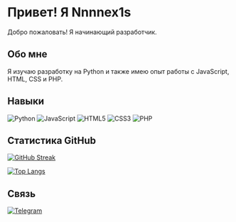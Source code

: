# Привет! Я Nnnnex1s

Добро пожаловать! Я начинающий разработчик.

## Обо мне

Я изучаю разработку на Python и также имею опыт работы с JavaScript, HTML, CSS и PHP.

## Навыки

![Python](https://img.shields.io/badge/Python-3776AB?style=for-the-badge&logo=python&logoColor=white)
![JavaScript](https://img.shields.io/badge/JavaScript-F7DF1E?style=for-the-badge&logo=javascript&logoColor=black)
![HTML5](https://img.shields.io/badge/HTML5-E34F26?style=for-the-badge&logo=html5&logoColor=white)
![CSS3](https://img.shields.io/badge/CSS3-1572B6?style=for-the-badge&logo=css3&logoColor=white)
![PHP](https://img.shields.io/badge/PHP-777BB4?style=for-the-badge&logo=php&logoColor=white)

## Статистика GitHub

[![GitHub Streak](http://github-readme-streak-stats.herokuapp.com?user=Nnnnex1s&theme=dark)](https://git.io/streak-stats)

[![Top Langs](https://github-readme-stats.vercel.app/api/top-langs/?username=Nnnnex1s&layout=compact&theme=dark)](https://github.com/anuraghazra/github-readme-stats)

## Связь

[![Telegram](https://img.shields.io/badge/Telegram-2CA5E0?style=for-the-badge&logo=telegram&logoColor=white)](https://t.me/Fr1endsFX)
